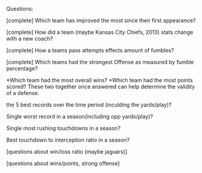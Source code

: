 Questions:

[complete] Which team has improved the most since their first appearance?

[complete] How did a team (maybe Kansas City Chiefs, 2013) stats change with a new coach?

[complete] How a teams pass attempts effects amount of fumbles?

[complete] Which teams had the strongest Offense as measured by fumble percentage?


*Which team had the most overall wins?
*Which team had the most points scored?
                                        These two together once answered can help determine the                                            validity of a defense.


the 5 best records over the time period (inculding the yards/play)?

Single worst record in a season(including opp yards/play)?

Single most rushing touchdowns in a season?

Best touchdown to interception ratio in a season?

[questions about win/loss ratio (maybe jaguars)]

[questions about wins/points, strong offense]
